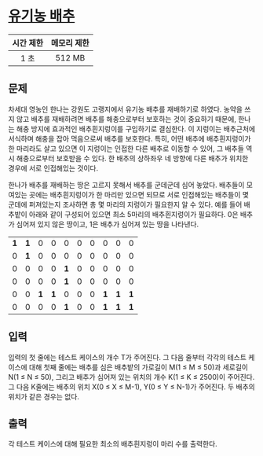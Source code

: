 # [유기농 배추](https://www.acmicpc.net/problem/1012)

| 시간 제한 | 메모리 제한 |
| :-------: | :---------: |
| 1 초      | 512 MB      |

## 문제

차세대 영농인 한나는 강원도 고랭지에서 유기농 배추를 재배하기로 하였다. 농약을 쓰지 않고 배추를 재배하려면 배추를 해충으로부터 보호하는 것이 중요하기 때문에, 한나는 해충 방지에 효과적인 배추흰지렁이를 구입하기로 결심한다. 이 지렁이는 배추근처에 서식하며 해충을 잡아 먹음으로써 배추를 보호한다. 특히, 어떤 배추에 배추흰지렁이가 한 마리라도 살고 있으면 이 지렁이는 인접한 다른 배추로 이동할 수 있어, 그 배추들 역시 해충으로부터 보호받을 수 있다. 한 배추의 상하좌우 네 방향에 다른 배추가 위치한 경우에 서로 인접해있는 것이다.

한나가 배추를 재배하는 땅은 고르지 못해서 배추를 군데군데 심어 놓았다. 배추들이 모여있는 곳에는 배추흰지렁이가 한 마리만 있으면 되므로 서로 인접해있는 배추들이 몇 군데에 퍼져있는지 조사하면 총 몇 마리의 지렁이가 필요한지 알 수 있다. 예를 들어 배추밭이 아래와 같이 구성되어 있으면 최소 5마리의 배추흰지렁이가 필요하다. 0은 배추가 심어져 있지 않은 땅이고, 1은 배추가 심어져 있는 땅을 나타낸다.

|   |   |   |   |   |   |   |   |   |   |
|:-:|:-:|:-:|:-:|:-:|:-:|:-:|:-:|:-:|:-:|
| **1** | **1** | 0 | 0 | 0 | 0 | 0 | 0 | 0 | 0 |
| 0 | **1** | 0 | 0 | 0 | 0 | 0 | 0 | 0 | 0 |
| 0 | 0 | 0 | 0 | **1** | 0 | 0 | 0 | 0 | 0 |
| 0 | 0 | 0 | 0 | **1** | 0 | 0 | 0 | 0 | 0 |
| 0 | 0 | **1** | **1** | 0 | 0 | 0 | **1** | **1** | **1** |
| 0 | 0 | 0 | 0 | **1** | 0 | 0 | **1** | **1** | **1** |


## 입력

입력의 첫 줄에는 테스트 케이스의 개수 T가 주어진다. 그 다음 줄부터 각각의 테스트 케이스에 대해 첫째 줄에는 배추를 심은 배추밭의 가로길이 M(1 ≤ M ≤ 50)과 세로길이 N(1 ≤ N ≤ 50), 그리고 배추가 심어져 있는 위치의 개수 K(1 ≤ K ≤ 2500)이 주어진다. 그 다음 K줄에는 배추의 위치 X(0 ≤ X ≤ M-1), Y(0 ≤ Y ≤ N-1)가 주어진다. 두 배추의 위치가 같은 경우는 없다.


## 출력

각 테스트 케이스에 대해 필요한 최소의 배추흰지렁이 마리 수를 출력한다.

